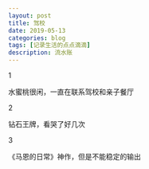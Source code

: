 ```yaml
---
layout: post
title: 驾校
date: 2019-05-13
categories: blog
tags: [记录生活的点点滴滴]
description: 流水账
---
```


1 

水蜜桃很闲，一直在联系驾校和亲子餐厅

2

钻石王牌，看哭了好几次

3

《马恩的日常》神作，但是不能稳定的输出















